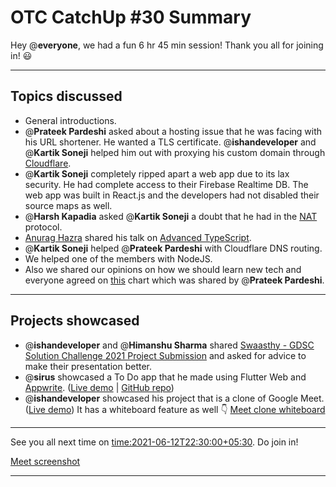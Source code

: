 # OTC CatchUp #30 Summary

Hey @**everyone**, we had a fun 6 hr 45 min session!
Thank you all for joining in! :smiley:

---

## Topics discussed

- General introductions.
- @**Prateek Pardeshi** asked about a hosting issue that he was facing with his URL shortener. He wanted a TLS certificate. @**ishandeveloper** and @**Kartik Soneji** helped him out with proxying his custom domain through [Cloudflare](https://www.cloudflare.com/).
- @**Kartik Soneji** completely ripped apart a web app due to its lax security. He had complete access to their Firebase Realtime DB. The web app was built in React.js and the developers had not disabled their source maps as well.
- @**Harsh Kapadia** asked @**Kartik Soneji** a doubt that he had in the [NAT](https://www.youtube.com/watch?v=n0UqAXu_GAI&list=PLDQaRcbiSnqF5U8ffMgZzS7fq1rHUI3Q8&index=21) protocol.
- [Anurag Hazra](https://twitter.com/anuraghazru) shared his talk on [Advanced TypeScript](https://www.youtube.com/watch?v=aKKbxfaCp5o).
- @**Kartik Soneji** helped @**Prateek Pardeshi** with Cloudflare DNS routing.
- We helped one of the members with NodeJS.
- Also we shared our opinions on how we should learn new tech and everyone agreed on [this](https://pbs.twimg.com/media/EySY8grUcAQxnNz?format=jpg) chart which was shared by @**Prateek Pardeshi**.

---

## Projects showcased

- @**ishandeveloper** and @**Himanshu Sharma** shared [Swaasthy - GDSC Solution Challenge 2021 Project Submission](https://www.youtube.com/watch?v=dinzfBUDqi0) and asked for advice to make their presentation better.
- @**sirus** showcased a To Do app that he made using Flutter Web and [Appwrite](https://appwrite.io/). ([Live demo](https://siruscodes.github.io/todo_appwrite/) | [GitHub repo](https://github.com/siruscodes/todo_appwrite/))
- @**ishandeveloper** showcased his project that is a clone of Google Meet. ([Live demo](https://meet.ishandeveloper.com))
   It has a whiteboard feature as well :point_down: 
   [Meet clone whiteboard](/user_uploads/29573/fwt644k4AFHq0lehJYS07oZU/image.png)

---

See you all next time on  <time:2021-06-12T22:30:00+05:30>.
Do join in!

[Meet screenshot](/user_uploads/29573/yeRduGlJy4Cgyte13nv-Nx5G/image.png)

---
